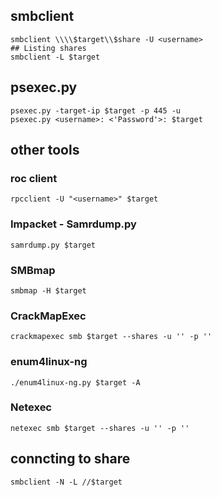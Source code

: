 ## smbclient
```
smbclient \\\\$target\\$share -U <username>
## Listing shares
smbclient -L $target
```
## psexec.py
```
psexec.py -target-ip $target -p 445 -u
psexec.py <username>: <'Password'>: $target
```
	
## other tools 
### roc client
```
rpcclient -U "<username>" $target
```
### Impacket - Samrdump.py
```
samrdump.py $target
```
### SMBmap
```
smbmap -H $target
```
### CrackMapExec
```
crackmapexec smb $target --shares -u '' -p ''
```
### enum4linux-ng
```
./enum4linux-ng.py $target -A
```
### Netexec
```
netexec smb $target --shares -u '' -p ''
```
## conncting to share 
```
smbclient -N -L //$target
```




